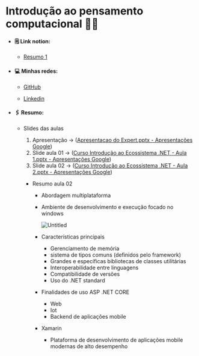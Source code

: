 
# Introdução ao pensamento computacional :man_scientist:

- ####  :spiral_notepad: Link notion: 

  - [Resumo 1](https://showy-secure-60e.notion.site/Ecossistema-Net-e-Documenta-o-a1d76d33fdb84b288e55a9dd79068c55)

- ####  :computer: Minhas redes:

  - [GitHub](https://github.com/Brennez)

  - [Linkedin](https://www.linkedin.com/in/tchalisson-brenne-27911421b/)

- ####  :paperclips: Resumo: 

  - Slides das aulas

    1. Apresentação  → ([Apresentacao do Expert.pptx - Apresentações Google](https://docs.google.com/presentation/d/17_so96uxqkX2o_D9_6TzSUvP6aTvXlOf/edit#slide=id.p2))
    2. Slide aula 01    →  ([Curso Introdução ao Ecossistema .NET - Aula 1.pptx - Apresentações Google](https://docs.google.com/presentation/d/1CxUS5QHCu4mqMiCoMqbMpGjUntIlpYSc/edit#slide=id.p5))
    3. Slide aula 02    → ([Curso Introdução ao Ecossistema .NET - Aula 2.pptx - Apresentações Google](https://docs.google.com/presentation/d/1FvIKgAR2AAA5q6CWxiUYCRt3UI88OqMP/edit#slide=id.p5))

    - Resumo aula 02

      - Abordagem multiplataforma
      
      - Ambiente de desenvolvimento e execução focado no windows
      
        ![Untitled]()
      
      - Características principais
      
        - Gerenciamento de memória
        - sistema de tipos comuns (definidos pelo framework)
        - Grandes e específicas bibliotecas de classes utilitárias
        - Interoperabilidade entre linguagens
        - Compatibilidade de versões
        - Uso do .NET standard
      
      - Finalidades de uso ASP .NET CORE
      
        - Web
        - Iot
        - Backend de aplicações mobile
  
      - Xamarin
  
        - Plataforma de desenvolvimento de aplicações mobile modernas de alto desempenho
